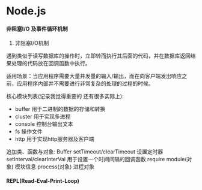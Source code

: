 # Node.js

#### 非阻塞I/O 及事件循环机制

1. 非阻塞I/O机制

遇到类似于读写数据库的操作时，立即转而执行其后面的代码，并在数据库返回结果处理的代码放在回调函数中执行。

适用场景：当应用程序需要大量并发量的输入/输出，而在向客户端发出响应之前，应用程序内部并不需要进行非常复杂的处理的过程的时候。

核心模块列表(记录我觉得重要的 还有很多实际上):
* buffer 用于二进制的数据的存储和转换
* cluster 用于实现多进程
* console  控制台输出文本
* fs 操作文件
* http 用于实现http服务器及客户端

追加类、函数与对象:
Buffer
setTimeout/clearTimeout 设置定时器
setInterval/clearInterVal 用于设置一个时间间隔的回调函数
require
module(对象) 模块信息
process(对象) 进程对象


#### REPL(Read-Eval-Print-Loop)


